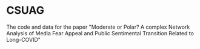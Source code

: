 # CSUAG
The code and data for the paper "Moderate or Polar? A complex Network Analysis of Media Fear Appeal and Public Sentimental Transition Related to Long-COVID"
